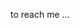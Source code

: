  to reach me ...

<!---
abahmanem/abahmanem is a ✨ special ✨ repository because its `README.md` (this file) appears on your GitHub profile.
You can click the Preview link to take a look at your changes.
--->
